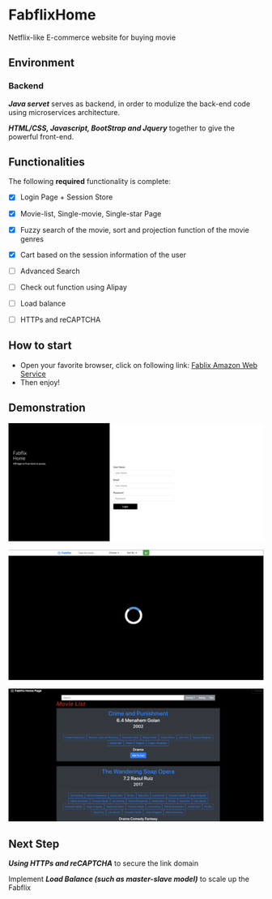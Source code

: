 # FabflixHome
Netflix-like E-commerce website for buying movie

## Environment

### Backend
***Java servet*** serves as backend, in order to modulize the back-end code using microservices architecture.

***HTML/CSS, Javascript, BootStrap and Jquery*** together to give the powerful front-end.

## Functionalities

[//]: # "Write [x] to mark off what was accomplished.<br/>"

The following **required** functionality is complete:

* [x] Login Page + Session Store
* [x] Movie-list, Single-movie, Single-star Page
* [x] Fuzzy search of the movie, sort and projection function of the movie genres
* [x] Cart based on the session information of the user
* [ ] Advanced Search
* [ ] Check out function using Alipay
* [ ] Load balance
* [ ] HTTPs and reCAPTCHA

  
## How to start
* Open your favorite browser, click on following link:  [Fablix Amazon Web Service](http://ec2-13-58-77-115.us-east-2.compute.amazonaws.com:8080/backendCode/)
* Then enjoy!

## Demonstration

![image](https://github.com/SimonZhou96/FabflixHome/blob/master/Code/src/main/materials/login.png)

![image](https://github.com/SimonZhou96/FabflixHome/blob/master/Code/src/main/materials/Loader.png)

![image](https://github.com/SimonZhou96/FabflixHome/blob/master/Code/src/main/materials/MovieListv2.png)


## Next Step

***Using HTTPs and reCAPTCHA***  to secure the link domain

Implement ***Load Balance (such as master-slave model)*** to scale up the Fabflix

